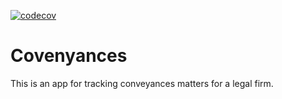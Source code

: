 [![codecov](https://codecov.io/gh/amakarudze/conveyances/branch/master/graph/badge.svg?token=KFaoj4yEAh)](https://codecov.io/gh/amakarudze/conveyances)

# Covenyances

This is an app for tracking conveyances matters for a legal firm.
